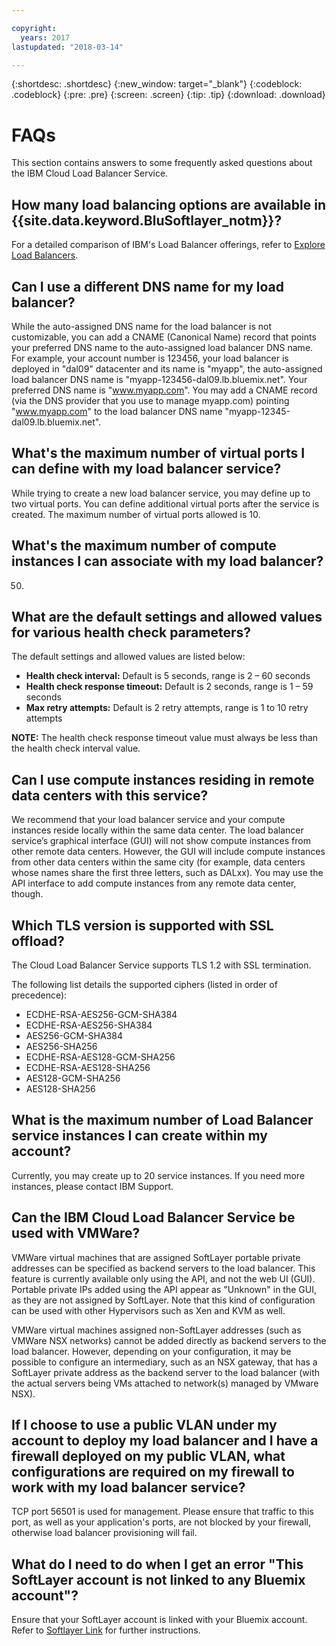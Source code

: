 ```yaml
---

copyright:
  years: 2017
lastupdated: "2018-03-14"

---
```


{:shortdesc: .shortdesc}
{:new_window: target="_blank"}
{:codeblock: .codeblock}
{:pre: .pre}
{:screen: .screen}
{:tip: .tip}
{:download: .download}

# FAQs

This section contains answers to some frequently asked questions about the IBM Cloud Load Balancer Service.

## How many load balancing options are available in {{site.data.keyword.BluSoftlayer_notm}}?

For a detailed comparison of IBM's Load Balancer offerings, refer to [Explore Load Balancers](https://dev-console.bluemix.net/docs/infrastructure/loadbalancer-service/explore-load-balancers.html#explore-load-balancers).

## Can I use a different DNS name for my load balancer?

While the auto-assigned DNS name for the load balancer is not customizable, you can add a CNAME (Canonical Name) record that points your preferred DNS name to the auto-assigned load balancer DNS name. For example, your account number is 123456, your load balancer is deployed in "dal09" datacenter and its name is "myapp", the auto-assigned load balancer DNS name is "myapp-123456-dal09.lb.bluemix.net". Your preferred DNS name is "www.myapp.com". You may add a CNAME record (via the DNS provider that you use to manage myapp.com) pointing "www.myapp.com" to the load balancer DNS name "myapp-12345-dal09.lb.bluemix.net".

## What's the maximum number of virtual ports I can define with my load balancer service?

While trying to create a new load balancer service, you may define up to two virtual ports. You can define additional virtual ports after the service is created. The maximum number of virtual ports allowed is 10. 

## What's the maximum number of compute instances I can associate with my load balancer?

50.

## What are the default settings and allowed values for various health check parameters?

The default settings and allowed values are listed below:

* **Health check interval:** Default is 5 seconds, range is 2 – 60 seconds
* **Health check response timeout:** Default is 2 seconds, range is 1 – 59 seconds
* **Max retry attempts:** Default is 2 retry attempts, range is 1 to 10 retry attempts

**NOTE:** The health check response timeout value must always be less than the health check interval value. 

## Can I use compute instances residing in remote data centers with this service? 

We recommend that your load balancer service and your compute instances reside locally within the same data center. The load balancer service’s graphical interface (GUI) will not show compute instances from other remote data centers. However, the GUI will include compute instances from other data centers within the same city (for example, data centers whose names share the first three letters, such as DALxx). You may use the API interface to add compute instances from any remote data center, though. 

## Which TLS version is supported with SSL offload?

The Cloud Load Balancer Service supports TLS 1.2 with SSL termination. 

The following list details the supported ciphers (listed in order of precedence):  

* ECDHE-RSA-AES256-GCM-SHA384
* ECDHE-RSA-AES256-SHA384
* AES256-GCM-SHA384
* AES256-SHA256
* ECDHE-RSA-AES128-GCM-SHA256
* ECDHE-RSA-AES128-SHA256
* AES128-GCM-SHA256
* AES128-SHA256

## What is the maximum number of Load Balancer service instances I can create within my account? 

Currently, you may create up to 20 service instances. If you need more instances, please contact IBM Support. 

## Can the IBM Cloud Load Balancer Service be used with VMWare? 

VMWare virtual machines that are assigned SoftLayer portable private addresses can be specified as backend servers to the load balancer. This feature is currently available only using the API, and not the web UI (GUI). Portable private IPs added using the API appear as "Unknown" in the GUI, as they are not assigned by SoftLayer. Note that this kind of configuration can be used with other Hypervisors such as Xen and KVM as well.

VMWare virtual machines assigned non-SoftLayer addresses (such as VMWare NSX networks) cannot be added directly as backend servers to the load balancer. However, depending on your configuration, it may be possible to configure an intermediary, such as an NSX gateway, that has a SoftLayer private address as the backend server to the load balancer (with the actual servers being VMs attached to network(s) managed by VMware NSX).

## If I choose to use a public VLAN under my account to deploy my load balancer and I have a firewall deployed on my public VLAN, what configurations are required on my firewall to work with my load balancer service?

TCP port 56501 is used for management. Please ensure that traffic to this port, as well as your application's ports, are not blocked by your firewall, otherwise load balancer provisioning will fail.

## What do I need to do when I get an error "This SoftLayer account is not linked to any Bluemix account"?

Ensure that your SoftLayer account is linked with your Bluemix account. Refer to [Softlayer Link](https://console.bluemix.net/docs/account/softlayerlink.html#switching-to-ibmid) for further instructions.
